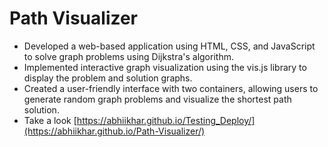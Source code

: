 # Path Visualizer
- Developed a web-based application using HTML, CSS, and JavaScript to solve graph problems using Dijkstra's algorithm.
- Implemented interactive graph visualization using the vis.js library to display the problem and solution graphs.
- Created a user-friendly interface with two containers, allowing users to generate random graph problems and visualize the shortest path solution.
- Take a look 
[https://abhiikhar.github.io/Testing_Deploy/](https://abhiikhar.github.io/Path-Visualizer/)

